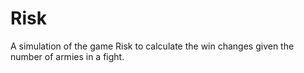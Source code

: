 # Risk
A simulation of the game Risk to calculate the win changes given the number of armies in a fight.
